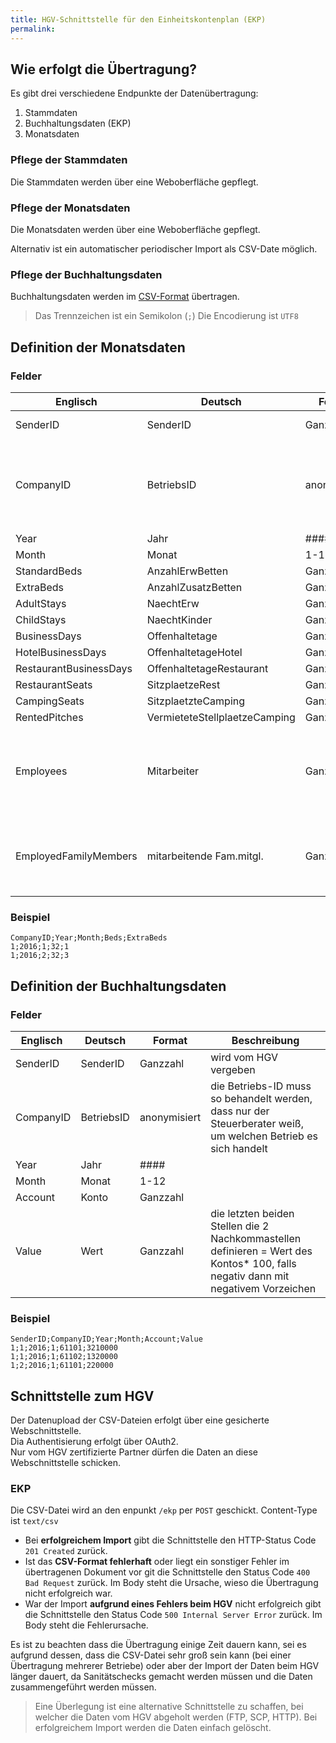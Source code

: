 ```yaml
---
title: HGV-Schnittstelle für den Einheitskontenplan (EKP)
permalink: 
---
```


## Wie erfolgt die Übertragung?

Es gibt drei verschiedene Endpunkte der Datenübertragung:

1. Stammdaten
1. Buchhaltungsdaten (EKP)
1. Monatsdaten

### Pflege der Stammdaten

Die Stammdaten werden über eine Weboberfläche gepflegt.

### Pflege der Monatsdaten

Die Monatsdaten werden über eine Weboberfläche gepflegt.

Alternativ ist ein automatischer periodischer Import als CSV-Date möglich.

### Pflege der Buchhaltungsdaten

Buchhaltungsdaten werden im [CSV-Format](https://de.wikipedia.org/wiki/CSV_%28Dateiformat%29) übertragen.   

> Das Trennzeichen ist ein Semikolon (`;`)
> Die Encodierung ist `UTF8`

## Definition der Monatsdaten

### Felder

| ​Englisch                         | ​Deutsch                              | Format          | ​Anmerkungen ​                                                                                                     |
|----------------------------------|--------------------------------------|-----------------|------------------------------------------------------------------------------------------------------------------|
| ​SenderID                         | ​SenderID                             | ​Ganzzahl        | ​wird vom HGV vergeben                                                                                            |
| ​CompanyID        ​                | ​BetriebsID                           | ​anonymisiert    | ​die Betriebs-ID muss so behandelt werden, dass nur der   Steuerberater weiß, um welchen Betrieb es sich handelt. |
| ​Year                             | ​Jahr                                 | ​####            | ​                                                                                                                 |
| ​Month                            | ​Monat                                | ​1-12            | ​                                                                                                                 |
| ​StandardBeds                     | ​AnzahlErwBetten                      | ​Ganzzahl        | ​                                                                                                                 |
| ​ExtraBeds                        | ​AnzahlZusatzBetten                   | ​Ganzzahl        | ​                                                                                                                 |
| ​AdultStays                       | ​NaechtErw                            | ​Ganzzahl        | ​                                                                                                                 |
| ​ChildStays                       | ​NaechtKinder                         | ​Ganzzahl        | ​                                                                                                                 |
| ​BusinessDays                     | ​Offenhaltetage                       | ​Ganzzahl        | ​                                                                                                                 |
| ​HotelBusinessDays                | ​OffenhaltetageHotel                  | ​Ganzzahl        | ​                                                                                                                 |
| ​RestaurantBusinessDays           | ​OffenhaltetageRestaurant             | ​Ganzzahl        | ​                                                                                                                 |
| ​RestaurantSeats                  | ​SitzplaetzeRest                      | ​Ganzzahl        | ​                                                                                                                 |
| ​CampingSeats                     | ​SitzplaetzteCamping                  | ​Ganzzahl        | ​                                                                                                                 |
| ​RentedPitches                    | ​VermieteteStellplaetzeCamping        | ​Ganzzahl        | ​                                                                                                                 |
| ​Employees                        | ​Mitarbeiter                          | ​Ganzzahl ​       | ​inklusive Familienmitglieder, die letzten beiden   Stellen definierten die 2 Nachkommastellen = Wert * 100       |
| ​EmployedFamilyMembers            | ​mitarbeitende   Fam.mitgl.           | ​Ganzzahl        | ​die letzten beiden Stellen definierten die 2   Nachkommastellen = Wert des Kontos * 100​                          |

### Beispiel

```csv
CompanyID;Year;Month;Beds;ExtraBeds
1;2016;1;32;1
1;2016;2;32;3​
```

## Definition der Buchhaltungsdaten

### Felder

| Englisch ​    | ​Deutsch       | ​Format          | ​Beschreibung                                                                                                                         |
|--------------|---------------|-----------------|--------------------------------------------------------------------------------------------------------------------------------------|
| ​SenderID     | ​SenderID      | ​Ganzzahl        | ​wird vom HGV vergeben​                                                                                                                |
| ​CompanyID    | ​BetriebsID    | ​anonymisiert    | ​die ​Betriebs-ID muss so behandelt werden, dass nur   der Steuerberater weiß, um welchen Betrieb es sich handelt                      |
| ​Year        ​ | ​Jahr          | ​####            | ​                                                                                                                                     |
| ​Month        | ​Monat         | ​1-12            | ​                                                                                                                                     |
| ​Account      | ​Konto         | ​Ganzzahl        | ​                                                                                                                                     |
| ​Value        | ​Wert         ​ | ​Ganzzahl        | ​die letzten beiden Stellen die 2 Nachkommastellen   definieren = Wert des Kontos* 100, falls negativ dann mit negativem   Vorzeichen​ |

### Beispiel

```csv
SenderID;CompanyID;Year;Month;Account;Value
1;1;2016;1;61101;3210000
1;1;2016;1;61102;1320000
1;2;2016;1;61101;220000
```


## Schnittstelle zum HGV

Der Datenupload der CSV-Dateien erfolgt über eine gesicherte Webschnittstelle.  
Dia Authentisierung erfolgt über OAuth2.  
Nur vom HGV zertifizierte Partner dürfen die Daten an diese Webschnittstelle schicken.

### EKP

Die CSV-Datei wird an den enpunkt `/ekp` per `POST` geschickt.
Content-Type ist `text/csv`

* Bei **erfolgreichem Import** gibt die Schnittstelle den HTTP-Status Code `201 Created` zurück.
* Ist das **CSV-Format fehlerhaft** oder liegt ein sonstiger Fehler im übertragenen Dokument vor git die Schnittstelle den Status Code `400 Bad Request` zurück. Im Body steht die Ursache, wieso die Übertragung nicht erfolgreich war.
* War der Import **aufgrund eines Fehlers beim HGV** nicht erfolgreich gibt die Schnittstelle den Status Code `500 Internal Server Error` zurück. Im Body steht die Fehlerursache.

Es ist zu beachten dass die Übertragung einige Zeit dauern kann, sei es aufgrund dessen, dass die CSV-Datei sehr groß sein kann (bei einer Übertragung mehrerer Betriebe) oder aber der Import der Daten beim HGV länger dauert, da Sanitätschecks gemacht werden müssen und die Daten zusammengeführt werden müssen.

> Eine Überlegung ist eine alternative Schnittstelle zu schaffen, bei welcher die Daten vom HGV abgeholt werden (FTP, SCP, HTTP). Bei erfolgreichem Import werden die Daten einfach gelöscht.
